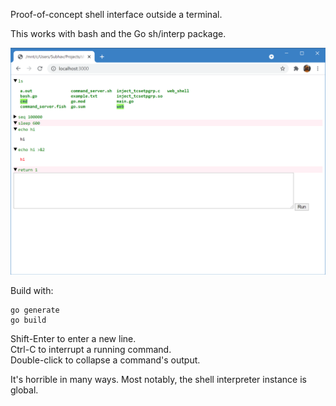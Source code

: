 Proof-of-concept shell interface outside a terminal.

This works with bash and the Go sh/interp package.

![](screenshot.png) 

Build with:
```shell
go generate
go build
```

Shift-Enter to enter a new line.\
Ctrl-C to interrupt a running command.\
Double-click to collapse a command's output.

It's horrible in many ways. Most notably, the shell interpreter instance
is global.